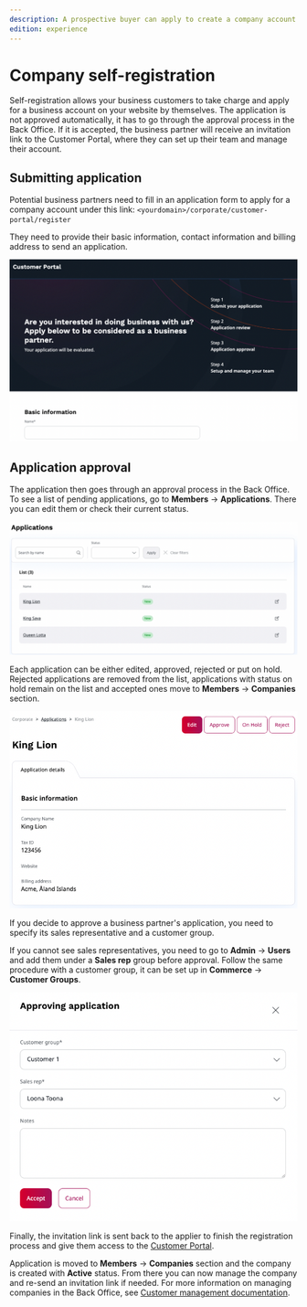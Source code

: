 ```yaml
---
description: A prospective buyer can apply to create a company account on a seller's website.
edition: experience
---
```


# Company self-registration

Self-registration allows your business customers to take charge and apply for a business account on your website by themselves.
The application is not approved automatically, it has to go through the approval process in the Back Office.
If it is accepted, the business partner will receive an invitation link to the Customer Portal,
where they can set up their team and manage their account.

## Submitting application

Potential business partners need to fill in an application form to apply for a company account under this link:
`<yourdomain>/corporate/customer-portal/register`

They need to provide their basic information, contact information and billing address to send an application.

![Company self-registration](img/cp_self_registration.png)

## Application approval

The application then goes through an approval process in the Back Office.
To see a list of pending applications, go to **Members** -> **Applications**.
There you can edit them or check their current status.

![List of applications](img/cp_applications_list.png)

Each application can be either edited, approved, rejected or put on hold.
Rejected applications are removed from the list,
applications with status on hold remain on the list and
accepted ones move to **Members** -> **Companies** section.

![Application](img/cp_application.png)

If you decide to approve a business partner's application, you need to specify its sales representative and a customer group.

If you cannot see sales representatives, you need to go to **Admin** -> **Users** and add them under a **Sales rep** group before approval.
Follow the same procedure with a customer group, it can be set up in **Commerce** -> **Customer Groups**.

![Application approval](img/cp_approving_application.png)

Finally, the invitation link is sent back to the applier to finish the registration process
and give them access to the [Customer Portal](customer_portal.md).

Application is moved to **Members** -> **Companies** section and the company is created with **Active** status.
From there you can now manage the company and re-send an invitation link if needed.
For more information on managing companies in the Back Office, see [Customer management documentation](manage_customers.md#manage-company). 

